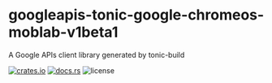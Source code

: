 # googleapis-tonic-google-chromeos-moblab-v1beta1

A Google APIs client library generated by tonic-build

[![crates.io](https://img.shields.io/crates/v/googleapis-tonic-google-chromeos-moblab-v1beta1)](https://crates.io/crates/googleapis-tonic-google-chromeos-moblab-v1beta1)
[![docs.rs](https://img.shields.io/docsrs/googleapis-tonic-google-chromeos-moblab-v1beta1)](https://docs.rs/googleapis-tonic-google-chromeos-moblab-v1beta1)
![license](https://img.shields.io/crates/l/googleapis-tonic-google-chromeos-moblab-v1beta1)
